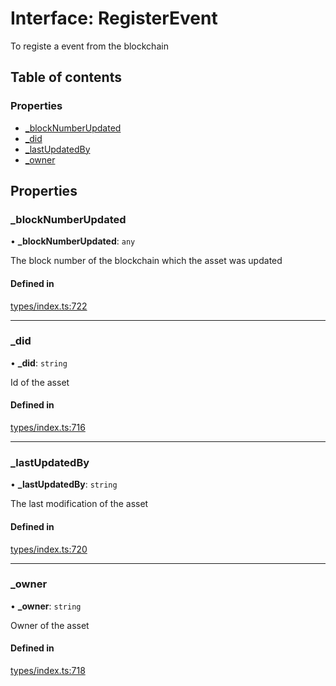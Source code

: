 # Interface: RegisterEvent

To registe a event from the blockchain

## Table of contents

### Properties

- [\_blockNumberUpdated](RegisterEvent.md#_blocknumberupdated)
- [\_did](RegisterEvent.md#_did)
- [\_lastUpdatedBy](RegisterEvent.md#_lastupdatedby)
- [\_owner](RegisterEvent.md#_owner)

## Properties

### \_blockNumberUpdated

• **\_blockNumberUpdated**: `any`

The block number of the blockchain which the asset was updated

#### Defined in

[types/index.ts:722](https://github.com/nevermined-io/components-catalog/blob/968dc56/lib/src/types/index.ts#L722)

___

### \_did

• **\_did**: `string`

Id of the asset

#### Defined in

[types/index.ts:716](https://github.com/nevermined-io/components-catalog/blob/968dc56/lib/src/types/index.ts#L716)

___

### \_lastUpdatedBy

• **\_lastUpdatedBy**: `string`

The last modification of the asset

#### Defined in

[types/index.ts:720](https://github.com/nevermined-io/components-catalog/blob/968dc56/lib/src/types/index.ts#L720)

___

### \_owner

• **\_owner**: `string`

Owner of the asset

#### Defined in

[types/index.ts:718](https://github.com/nevermined-io/components-catalog/blob/968dc56/lib/src/types/index.ts#L718)
